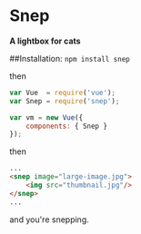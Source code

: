 # Snep
**A lightbox for cats**

##Installation:
`npm install snep`

then


```javascript
var Vue  = require('vue');
var Snep = require('snep');

var vm = new Vue({
    components: { Snep }
});
```

then

```html
...
<snep image="large-image.jpg">
    <img src="thumbnail.jpg"/>
</snep>
...
```

and you're snepping.